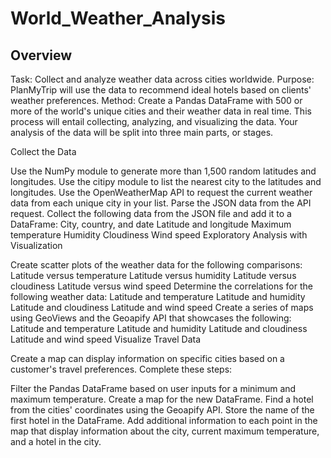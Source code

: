 # World_Weather_Analysis

## Overview
Task: Collect and analyze weather data across cities worldwide.
Purpose: PlanMyTrip will use the data to recommend ideal hotels based on clients' weather preferences.
Method: Create a Pandas DataFrame with 500 or more of the world's unique cities and their weather data in real time. This process will entail collecting, analyzing, and visualizing the data.
Your analysis of the data will be split into three main parts, or stages.

Collect the Data

Use the NumPy module to generate more than 1,500 random latitudes and longitudes.
Use the citipy module to list the nearest city to the latitudes and longitudes.
Use the OpenWeatherMap API to request the current weather data from each unique city in your list.
Parse the JSON data from the API request.
Collect the following data from the JSON file and add it to a DataFrame:
City, country, and date
Latitude and longitude
Maximum temperature
Humidity
Cloudiness
Wind speed
Exploratory Analysis with Visualization

Create scatter plots of the weather data for the following comparisons:
Latitude versus temperature
Latitude versus humidity
Latitude versus cloudiness
Latitude versus wind speed
Determine the correlations for the following weather data:
Latitude and temperature
Latitude and humidity
Latitude and cloudiness
Latitude and wind speed
Create a series of maps using GeoViews and the Geoapify API that showcases the following:
Latitude and temperature
Latitude and humidity
Latitude and cloudiness
Latitude and wind speed
Visualize Travel Data

Create a map can display information on specific cities based on a customer's travel preferences. Complete these steps:

Filter the Pandas DataFrame based on user inputs for a minimum and maximum temperature.
Create a map for the new DataFrame.
Find a hotel from the cities' coordinates using the Geoapify API.
Store the name of the first hotel in the DataFrame.
Add additional information to each point in the map that display information about the city, current maximum temperature, and a hotel in the city.
